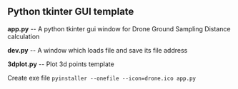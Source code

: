 ## Python tkinter GUI template

**app.py** -- A python tkinter gui window for Drone Ground Sampling Distance calculation


**dev.py** -- A window which loads file and save its file address

**3dplot.py** -- Plot 3d points template

Create exe file
`pyinstaller --onefile --icon=drone.ico app.py`
